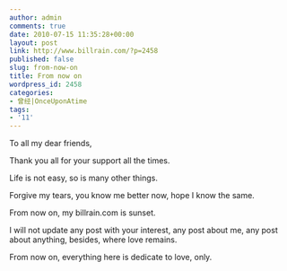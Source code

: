```yaml
---
author: admin
comments: true
date: 2010-07-15 11:35:28+00:00
layout: post
link: http://www.billrain.com/?p=2458
published: false
slug: from-now-on
title: From now on
wordpress_id: 2458
categories:
- 曾经|OnceUponAtime
tags:
- '11'
---
```


To all my dear friends,

Thank you all for your support all the times.

Life is not easy, so is many other things.

Forgive my tears, you know me better now, hope I know the same.

From now on, my billrain.com is sunset.

I will not update any post with your interest, any post about me, any post about anything, besides, where love remains.

From now on, everything here is dedicate to love, only.
